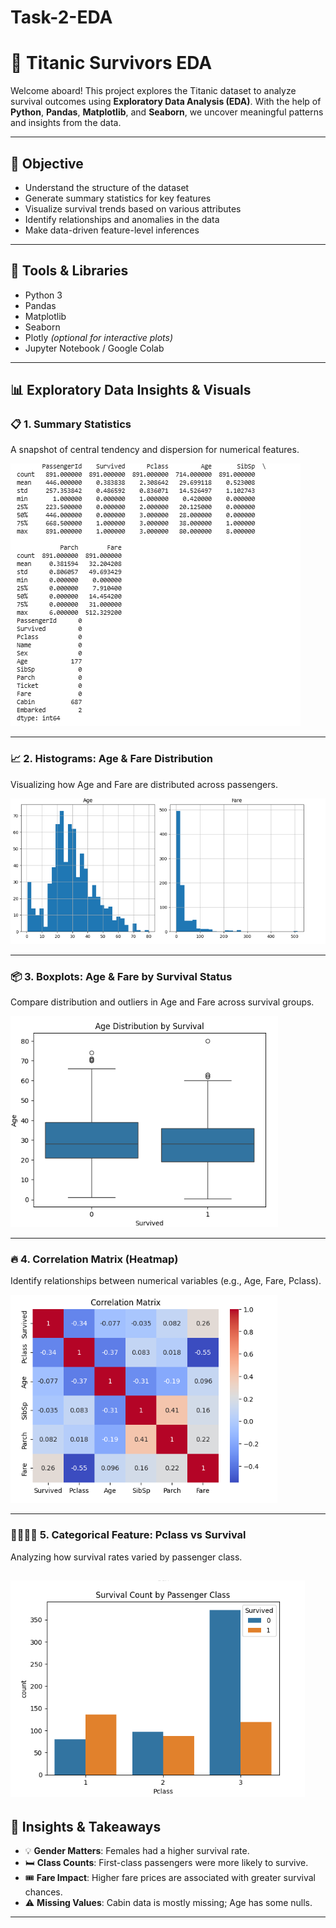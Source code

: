 # Task-2-EDA
# 🚢 Titanic Survivors EDA

Welcome aboard! This project explores the Titanic dataset to analyze survival outcomes using **Exploratory Data Analysis (EDA)**. With the help of **Python**, **Pandas**, **Matplotlib**, and **Seaborn**, we uncover meaningful patterns and insights from the data.

---

## 🎯 Objective

- Understand the structure of the dataset
- Generate summary statistics for key features
- Visualize survival trends based on various attributes
- Identify relationships and anomalies in the data
- Make data-driven feature-level inferences

---

## 🧰 Tools & Libraries

- Python 3
- Pandas
- Matplotlib
- Seaborn
- Plotly *(optional for interactive plots)*
- Jupyter Notebook / Google Colab

---

## 📊 Exploratory Data Insights & Visuals

### 📋 1. Summary Statistics
A snapshot of central tendency and dispersion for numerical features.

![Summary Statistics Screenshot](ss/summary.png)

---

### 📈 2. Histograms: Age & Fare Distribution
Visualizing how Age and Fare are distributed across passengers.

![Histogram Screenshot](ss/bar.png)

---

### 📦 3. Boxplots: Age & Fare by Survival Status
Compare distribution and outliers in Age and Fare across survival groups.

![Boxplot Screenshot](ss/box.png)

---

### 🔥 4. Correlation Matrix (Heatmap)
Identify relationships between numerical variables (e.g., Age, Fare, Pclass).

![Correlation Matrix Screenshot](ss/correlation.png)

---

### 🧍‍♂️🧍‍♀️ 5. Categorical Feature: Pclass vs Survival
Analyzing how survival rates varied by passenger class.

![Pclass vs Survival Screenshot](ss/compare.png)
---

## 📌 Insights & Takeaways

- 💡 **Gender Matters**: Females had a higher survival rate.
- 🛏️ **Class Counts**: First-class passengers were more likely to survive.
- 🎟️ **Fare Impact**: Higher fare prices are associated with greater survival chances.
- ⚠️ **Missing Values**: Cabin data is mostly missing; Age has some nulls.

---

